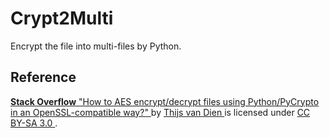 # Crypt2Multi
Encrypt the file into multi-files by Python.
## Reference
<a href="https://stackoverflow.com/" Target="_blank"><b>Stack Overflow</b>
</a>
<a href="https://stackoverflow.com/questions/16761458/how-to-aes-encrypt-decrypt-files-using-python-pycrypto-in-an-openssl-compatible?answertab=votes#tab-top" Target="_blank">"How to AES encrypt/decrypt files using Python/PyCrypto in an OpenSSL-compatible way?"
</a>
by 
<a href="https://stackoverflow.com/users/1163893/thijs-van-dien" Target="_blank">Thijs van Dien
</a>
is licensed under 
<a href="https://creativecommons.org/licenses/by-sa/3.0/" Target="_blank">CC BY-SA 3.0
</a>
.
